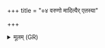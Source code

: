 +++
title = "०४ वरुणो मादित्यैर् एतस्या"

+++
<details><summary>मूलम् (GR)</summary>

वरुणो मादित्यैर् एतस्या दिशः (…) ॥
</details>